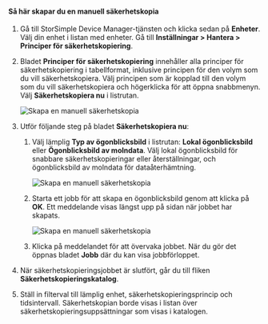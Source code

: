 
<!--author=alkohli last changed: 01/20/2017-->

#### <a name="to-create-a-manual-backup"></a>Så här skapar du en manuell säkerhetskopia

1. Gå till StorSimple Device Manager-tjänsten och klicka sedan på **Enheter**. Välj din enhet i listan med enheter. Gå till **Inställningar > Hantera > Principer för säkerhetskopiering**.

2. Bladet **Principer för säkerhetskopiering** innehåller alla principer för säkerhetskopiering i tabellformat, inklusive principen för den volym som du vill säkerhetskopiera. Välj principen som är kopplad till den volym som du vill säkerhetskopiera och högerklicka för att öppna snabbmenyn. Välj **Säkerhetskopiera nu** i listrutan.

    ![Skapa en manuell säkerhetskopia](./media/storsimple-8000-create-manual-backup/createmanualbu1.png)

3. Utför följande steg på bladet **Säkerhetskopiera nu**:

    1. Välj lämplig **Typ av ögonblicksbild** i listrutan: **Lokal ögonblicksbild** eller **Ögonblicksbild av molndata**. Välj lokal ögonblicksbild för snabbare säkerhetskopieringar eller återställningar, och ögonblicksbild av molndata för dataåterhämtning.

        ![Skapa en manuell säkerhetskopia](./media/storsimple-8000-create-manual-backup/createmanualbu2.png)

    2. Starta ett jobb för att skapa en ögonblicksbild genom att klicka på **OK**. Ett meddelande visas längst upp på sidan när jobbet har skapats.

        ![Skapa en manuell säkerhetskopia](./media/storsimple-8000-create-manual-backup/createmanualbu4.png)

    3. Klicka på meddelandet för att övervaka jobbet. När du gör det öppnas bladet **Jobb** där du kan visa jobbförloppet.


5. När säkerhetskopieringsjobbet är slutfört, går du till fliken **Säkerhetskopieringskatalog**.

6. Ställ in filterval till lämplig enhet, säkerhetskopieringsprincip och tidsintervall. Säkerhetskopian borde visas i listan över säkerhetskopieringsuppsättningar som visas i katalogen.

